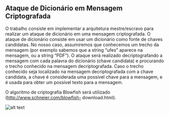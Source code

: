 ## Ataque de Dicionário em Mensagem Criptografada
O trabalho consiste em implementar a arquitetura mestre/escravo para realizar um ataque de dicionário em uma mensagem criptografada. O ataque de dicionário consiste em usar um dicionário como fonte de chaves candidatas. No nosso caso, assumiremos que conhecemos um trecho da mensagem (por exemplo sabemos que a string “ufes” aparece na mensagem, ou a string “PDF”). O ataque será realizado decriptografando a mensagem com cada palavra do dicionário (chave candidata) e procurando o trecho conhecido na mensagem decriptografada. Caso o trecho conhecido seja localizado na mensagem decriptografada com a chave candidata, a chave é considerada uma possível chave para a mensagem, e é usada para obter um possível texto para a mensagem.

O algoritmo de criptografia Blowfish será utilizado (http://www.schneier.com/blowfish- download.html).

![alt text](https://raw.githubusercontent.com/viniciush4/ataque/imagens/seq.png)
